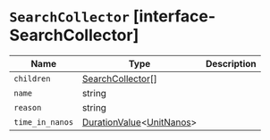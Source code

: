 # `SearchCollector` [interface-SearchCollector]

| Name | Type | Description |
| - | - | - |
| `children` | [SearchCollector](./SearchCollector.md)[] | &nbsp; |
| `name` | string | &nbsp; |
| `reason` | string | &nbsp; |
| `time_in_nanos` | [DurationValue](./DurationValue.md)<[UnitNanos](./UnitNanos.md)> | &nbsp; |
